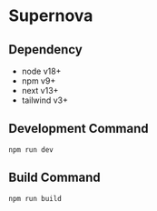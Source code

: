 # Supernova

## Dependency

- node v18+
- npm v9+
- next v13+
- tailwind v3+

## Development Command

```
npm run dev 
```

## Build Command

```
npm run build
```
